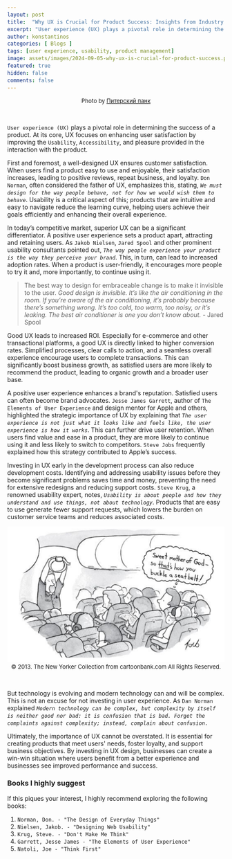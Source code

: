 ```yaml
---
layout: post
title:  "Why UX is Crucial for Product Success: Insights from Industry Experts"
excerpt: "User experience (UX) plays a pivotal role in determining the success of a product. At its core, UX focuses on enhancing user satisfaction by improving the usability, accessibility, and pleasure provided in the interaction with the product."
author: konstantinos
categories: [ Blogs ]
tags: [user experience, usability, product management]
image: assets/images/2024-09-05-why-ux-is-crucial-for-product-success.png
featured: true
hidden: false
comments: false
---
```


<div style="text-align: center; font-size: small;">Photo by <a href="https://www.instagram.com/piterskii_punk/">Питерский панк</a></div>


&nbsp;  

`User experience (UX)` plays a pivotal role in determining the success of a product. At its core, UX focuses on enhancing user satisfaction by improving the `Usability`, `Accessibility`, and pleasure provided in the interaction with the product. 

First and foremost, a well-designed UX ensures customer satisfaction. When users find a product easy to use and enjoyable, their satisfaction increases, leading to positive reviews, repeat business, and loyalty. `Don Norman`, often considered the father of UX, emphasizes this, stating, *`We must design for the way people behave, not for how we would wish them to behave`*. Usability is a critical aspect of this; products that are intuitive and easy to navigate reduce the learning curve, helping users achieve their goals efficiently and enhancing their overall experience.

In today’s competitive market, superior UX can be a significant differentiator. A positive user experience sets a product apart, attracting and retaining users. As `Jakob Nielsen`, `Jared Spool` and other prominent usability consultants pointed out, *`The way people experience your product is the way they perceive your brand`*. This, in turn, can lead to increased adoption rates. When a product is user-friendly, it encourages more people to try it and, more importantly, to continue using it.

> The best way to design for embraceable change is to make it invisible to the user. *Good design is invisible. It’s like the air conditioning in the room. If you’re aware of the air conditioning, it’s probably because there’s something wrong. It’s too cold, too warm, too noisy, or it’s leaking. The best air conditioner is one you don’t know about.* - Jared Spool

Good UX leads to increased ROI. Especially for e-commerce and other transactional platforms, a good UX is directly linked to higher conversion rates. Simplified processes, clear calls to action, and a seamless overall experience encourage users to complete transactions. This can significantly boost business growth, as satisfied users are more likely to recommend the product, leading to organic growth and a broader user base.

A positive user experience enhances a brand's reputation. Satisfied users can often become brand advocates. `Jesse James Garrett`, author of `The Elements of User Experience` and design mentor for Apple and others, highlighted the strategic importance of UX by explaining that *`The user experience is not just what it looks like and feels like, the user experience is how it works`*. This can further drive user retention. When users find value and ease in a product, they are more likely to continue using it and less likely to switch to competitors. `Steve Jobs` frequently explained how this strategy contributed to Apple’s success.

Investing in UX early in the development process can also reduce development costs. Identifying and addressing usability issues before they become significant problems saves time and money, preventing the need for extensive redesigns and reducing support costs. `Steve Krug`, a renowned usability expert, notes, *`Usability is about people and how they understand and use things, not about technology`*. Products that are easy to use generate fewer support requests, which lowers the burden on customer service teams and reduces associated costs.

<div style="text-align: center; font-size: small;"><img class="featured-image img-fluid" src="/assets/images/sweet-mother-of-god.png" alt="© 2013. The New Yorker Collection from cartoonbank.com All Rights Reserved."></div>

<div style="text-align: center; font-size: small;">© 2013. The New Yorker Collection from cartoonbank.com All Rights Reserved.</div>

&nbsp; 

But technology is evolving and modern technology can and will be complex. This is not an excuse for not investing in user experience. As `Dan Norman` explained *`Modern technology can be complex, but complexity by itself is neither good nor bad: it is confusion that is bad. Forget the complaints against complexity; instead, complain about confusion.`*

Ultimately, the importance of UX cannot be overstated. It is essential for creating products that meet users' needs, foster loyalty, and support business objectives. By investing in UX design, businesses can create a win-win situation where users benefit from a better experience and businesses see improved performance and success. 


### Books I highly suggest

If this piques your interest, I highly recommend exploring the following books:

1. `Norman, Don. - "The Design of Everyday Things"`
2. `Nielsen, Jakob. - "Designing Web Usability"`
3. `Krug, Steve. - "Don't Make Me Think"`
4. `Garrett, Jesse James - "The Elements of User Experience"`
5. `Natoli, Joe - "Think First"`

&nbsp;  
